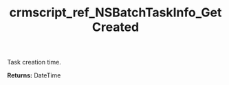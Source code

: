 ﻿---
title: crmscript_ref_NSBatchTaskInfo_GetCreated
description: DateTime NSBatchTaskInfo.GetCreated()
intellisense: NSBatchTaskInfo.GetCreated
keywords: NSBatchTaskInfo, GetCreated
so.topic: reference
---

Task creation time.

**Returns:** DateTime


